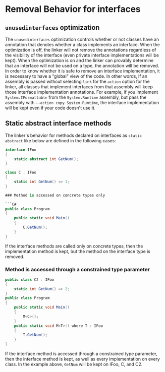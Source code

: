 # Removal Behavior for interfaces

## `unusedinterfaces` optimization

The `unusedinterfaces` optimization controls whether or not classes have an annotation that denotes whether a class implements an interface. When the optimization is off, the linker will not remove the annotations regardless of the visibility of the interface (even private interface implementations will be kept). When the optimization is on and the linker can provably determine that an interface will not be used on a type, the annotation will be removed. In order to know whether it is safe to remove an interface implementation, it is necessary to have a "global" view of the code. In other words, if an assembly is passed without selecting `link` for the `action` option for the linker, all classes that implement interfaces from that assembly will keep those interface implementation annotations. For example, if you implement `System.IFormattable` from the `System.Runtime` assembly, but pass the assembly with `--action copy System.Runtime`, the interface implementation will be kept even if your code doesn't use it.

## Static abstract interface methods

The linker's behavior for methods declared on interfaces as `static abstract` like below are defined in the following cases:

```C#
interface IFoo
{
    static abstract int GetNum();
}

class C : IFoo
{
    static int GetNum() => 1;
}

### Method is accessed on concrete types only

```C#
public class Program 
{
    public static void Main()
    {
        C.GetNum();
    }
}
```

If the interface methods are called only on concrete types, then the implementation method is kept, but the method on the interface type is removed.

### Method is accessed through a constrained type parameter

```C#
public class C2 : IFoo
{
    static int GetNum() => 2;
}
public class Program
{
    public static void Main()
    {
        M<C>();
    }
    public static void M<T>() where T : IFoo
    {
        T.GetNum();
    }
}
```

If the interface method is accessed through a constrained type parameter, then the interface method is kept, as well as every implementation on every class. In the example above, `GetNum` will be kept on IFoo, C, and C2.